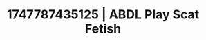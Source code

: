 ---
categories:
- Glory hole
- Flushed cheeks
- Unspoken desires
- Enema fetish
- Slow strip tease
image: /assets/images/1747787435125.jpg
layout: post
seo:
  description: Featured content with high-quality Scat Fetish, ABDL Play. HD images
    available.
  keywords: Scat Fetish, ABDL Play
  og_image: /assets/images/1747787435125.jpg
  schema_type: VisualArtwork
tags:
- ABDL Play
- Scat Fetish
- '#1747787435125'
title: 1747787435125 | ABDL Play Scat Fetish
---